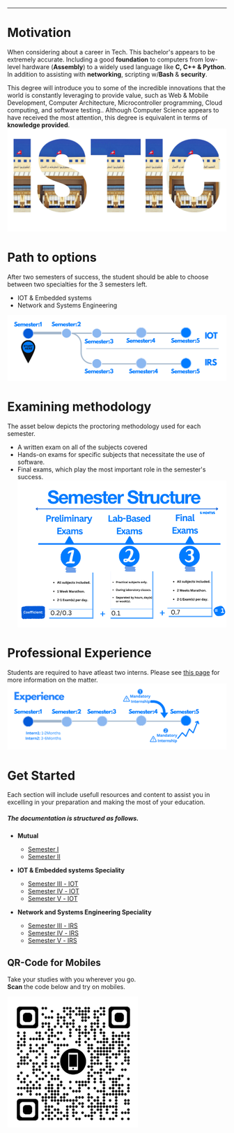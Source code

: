 
---

# Motivation
When considering about a career in Tech. This bachelor's appears to be extremely accurate. Including  a good **foundation** to computers from low-level hardware (**Assembly**) to a widely used language like **C, C++ & Python**. In addition to assisting with **networking**, scripting w/**Bash** & **security**.

This degree will introduce you to some of the incredible innovations that the world is constantly leveraging to provide value, such as Web & Mobile Development, Computer Architecture, Microcontroller programming, Cloud computing, and software testing..
Although Computer Science appears to have received the most attention, this degree is equivalent in terms of **knowledge provided**.
![Photo of ISTIC](images/ISTIC2.png)

 

# Path to options
After two semesters of success, the student should be able to choose between two specialties for the 3 semesters left.
- IOT & Embedded systems
- Network and Systems Engineering



![BRANCH_INSIGHT](images/edit0.png)

# Examining methodology
The asset below depicts the proctoring methodology used for each semester.
- A written exam on all of the subjects covered
- Hands-on exams for specific subjects that necessitate the use of software.
- Final exams, which play the most important role in the semester's success.
![Photo of Semester](images/semv2.png)

# Professional Experience
Students are required to have atleast two interns. Please see [this page](intern.md) for more information on the matter.
![Interns](images/intern.png)

# Get Started
Each section will include usefull resources and content to assist you in excelling in your preparation and making the most of your education.
##### The documentation is structured as follows.
- **Mutual**
  - [Semester Ⅰ](Semester1/1.md )
  - [Semester Ⅱ](Semester2/2.md)
 
- **IOT & Embedded systems Speciality**
  - [Semester Ⅲ - IOT](Semester3-IOT/3.md)
  - [Semester Ⅳ - IOT](Semester4-IOT/4.md)
  - [Semester Ⅴ - IOT](Semester5-IOT/5.md)
- **Network and Systems Engineering Speciality** 
  - [Semester Ⅲ - IRS](Semester3-IRS/3.md)
  - [Semester Ⅳ - IRS](Semester4-IRS/4.md)
  - [Semester Ⅴ - IRS](Semester5-IRS/5.md)








## QR-Code for Mobiles

Take your studies with you wherever you go. <br>**Scan** the code below and try on mobiles.

<img alt="Just copy the URL for the moment." src="images/QR-Styled.png"  width="300" height="300">

